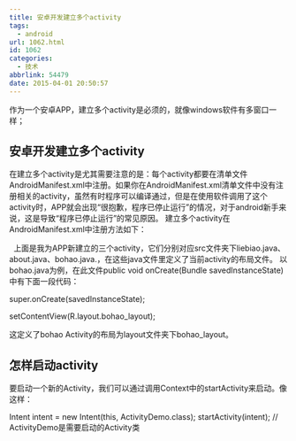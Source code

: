 ```yaml
---
title: 安卓开发建立多个activity
tags:
  - android
url: 1062.html
id: 1062
categories:
  - 技术
abbrlink: 54479
date: 2015-04-01 20:50:57
---
```


作为一个安卓APP，建立多个activity是必须的，就像windows软件有多窗口一样；

安卓开发建立多个activity
----------------

在建立多个activity是尤其需要注意的是：每个activity都要在清单文件AndroidManifest.xml中注册。如果你在AndroidManifest.xml清单文件中没有注册相关的activity，虽然有时程序可以编译通过，但是在使用软件调用了这个activity时，APP就会出现“很抱歉，程序已停止运行”的情况，对于android新手来说，这是导致“程序已停止运行”的常见原因。 建立多个activity在AndroidManifest.xml中注册方法如下：

<activity android:name=".liebiao" android:label="@string/title_liebiao" ></activity>

<activity android:name=".about" android:label="@string/title_about" ></activity>

<activity android:name=".bohao" android:label="@string/title_bohao" ></activity>

  上面是我为APP新建立的三个activity，它们分别对应src文件夹下liebiao.java、about.java、bohao.java.，在这些java文件里定义了当前activity的布局文件。 以bohao.java为例，在此文件public void onCreate(Bundle savedInstanceState)中有下面一段代码：

super.onCreate(savedInstanceState);

setContentView(R.layout.bohao_layout);

这定义了bohao Activity的布局为layout文件夹下bohao_layout。

怎样启动activity
------------

要启动一个新的Activity，我们可以通过调用Context中的startActivity来启动。像这样：

Intent intent = new Intent(this, ActivityDemo.class);
startActivity(intent);  // ActivityDemo是需要启动的Activity类